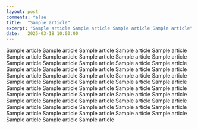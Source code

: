 ```yaml
---
layout: post
comments: false
title:  "Sample article"
excerpt: "Sample article Sample article Sample article Sample article"
date:   2025-03-18 10:00:00
---
```


Sample article Sample article Sample article Sample article Sample article Sample article Sample article Sample article Sample article Sample article Sample article Sample article Sample article Sample article Sample article Sample article Sample article Sample article Sample article Sample article Sample article Sample article Sample article Sample article Sample article Sample article Sample article Sample article Sample article Sample article Sample article Sample article Sample article Sample article Sample article Sample article Sample article Sample article Sample article Sample article Sample article Sample article Sample article Sample article Sample article Sample article Sample article Sample article Sample article Sample article Sample article Sample article Sample article Sample article Sample article Sample article Sample article Sample article 

